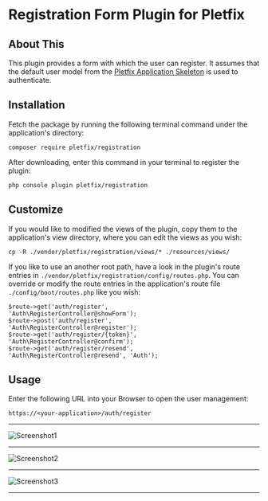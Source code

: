 # Registration Form Plugin for Pletfix

## About This

This plugin provides a form with which the user can register. It assumes that the default user model 
from the [Pletfix Application Skeleton](https://github.com/pletfix/app) is used to authenticate.

## Installation 

Fetch the package by running the following terminal command under the application's directory:

    composer require pletfix/registration

After downloading, enter this command in your terminal to register the plugin:

    php console plugin pletfix/registration 
    
## Customize
    
If you would like to modified the views of the plugin, copy them to the application's view directory, where you can edit 
the views as you wish:
     
    cp -R ./vendor/pletfix/registration/views/* ./resources/views/
    
If you like to use an another root path, have a look in the plugin's route entries in `./vendor/pletfix/registration/config/routes.php`. 
You can override  or modify the route entries in the application's route file `./config/boot/routes.php` like you wish:

    $route->get('auth/register',          'Auth\RegisterController@showForm');
    $route->post('auth/register',         'Auth\RegisterController@register');
    $route->get('auth/register/{token}',  'Auth\RegisterController@confirm');
    $route->get('auth/register/resend',   'Auth\RegisterController@resend', 'Auth');
 
## Usage

Enter the following URL into your Browser to open the user management:

    https://<your-application>/auth/register

---
   
![Screenshot1](https://raw.githubusercontent.com/pletfix/registration/master/screenshot1.png)

---

![Screenshot2](https://raw.githubusercontent.com/pletfix/registration/master/screenshot2.png)

---

![Screenshot3](https://raw.githubusercontent.com/pletfix/registration/master/screenshot3.png)

---